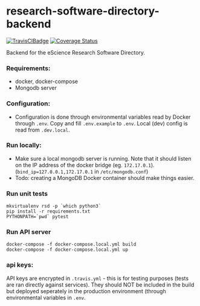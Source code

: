 # research-software-directory-backend
[![TravisCIBadge](https://travis-ci.org/research-software-directory/backend.svg?branch=master)](https://travis-ci.org/research-software-directory/backend)
[![Coverage Status](https://coveralls.io/repos/github/research-software-directory/backend/badge.svg)](https://coveralls.io/github/research-software-directory/backend)

Backend for the eScience Research Software Directory.
### Requirements:
- docker, docker-compose
- Mongodb server

### Configuration:
- Configuration is done through environmental variables read by Docker through
  `.env`. Copy and fill `.env.example` to `.env`. Local (dev) config is read from `.dev.local`.

### Run locally:
- Make sure a local mongodb server is running. Note that it should listen on the IP address
of the docker bridge (eg. `172.17.0.1`). (`bind_ip=127.0.0.1,172.17.0.1` in `/etc/mongodb.conf`)
- Todo: creating a MongoDB Docker container should make things easier.

### Run unit tests
```
mkvirtualenv rsd -p `which python3`
pip install -r requirements.txt
PYTHONPATH=`pwd` pytest
```

### Run API server
```
docker-compose -f docker-compose.local.yml build
docker-compose -f docker-compose.local.yml up
```

### api keys:
API keys are encrypted in `.travis.yml` - this is for testing purposes (tests are ran directly against
services). They should NOT be included in the build but deployed seperately in the production environment
(through environmental variables in `.env`.
